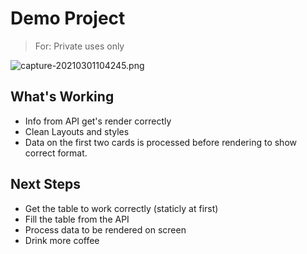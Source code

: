 # Demo Project

> For: Private uses only
> 
![capture-20210301104245.png](https://i.postimg.cc/QdfHRcjw/capture-20210301104245.png)

## What's Working
- Info from API get's render correctly
- Clean Layouts and styles 
- Data on the first two cards is processed before rendering to show correct format.

## Next Steps
- Get the table to work correctly (staticly at first)
- Fill the table from the API
- Process data to be rendered on screen
- Drink more coffee
